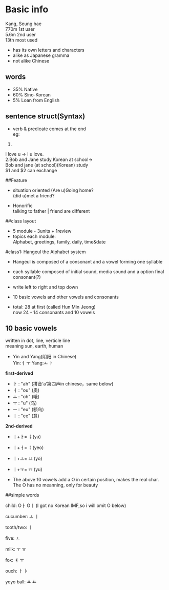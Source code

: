 # Basic info
Kang, Seung hae  
770m 1st user   
5.6m 2nd user  
13th most used  

- has its own letters and characters
- alike as Japanese gramma
- not alike Chinese

## words
- 35% Native
- 60% Sino-Korean
- 5% Loan from English


## sentence struct(Syntax)

- verb & predicate comes at the end  
eg:   
1.
I love u ->  I u love.  
2.Bob and Jane study Korean at school->  
Bob and jane (at school)(Korean) study  
$1 and $2 can exchange

##Feature
- situation oriented
(Are u)Going home?  
(did u)met a friend?

- Honorific  
talking to father | friend are different

##class layout
- 5 module - 3units + 1review  
- topics each module:  
Alphabet, greetings, family, daily, time&date

#class1: Hangeul the Alphabet system
- Hangeul is composed of a consonant and a vowel forming one syllable
- each syllable composed of initial sound, media sound and a option final consonant(?)

- write left to right and top down
- 10 basic vowels and other vowels and consonants
- total: 28 at first (called Hun Min Jeong)  
now 24 - 14 consonants and 10 vowels

## 10 basic vowels

written in dot, line,  verticle line  
meaning sun, earth, human

- Yin and Yang(阴阳 in Chinese)  
Yin:ㅓ ㅜ Yang:ㅗ ㅏ

**first-derived**

- ㅏ : "ah" (拼音‘a’第四声in chinese，same below)
- ㅓ : "ou" (奥)
- ㅗ : "oh" (哦)
- ㅜ : "u" (乌)
- ㅡ : "eu" (额乌)
- ㅣ : "ee" (意)

**2nd-derived**

- ㅣ+ㅏ= ㅑ(ya)
- ㅣ+ㅓ= ㅕ(yeo)
- ㅣ+ㅗ= ㅛ (yo)
- ㅣ+ㅜ= ㅠ (yu)

- The above 10 vowels add a O in certain position, makes the real char. The O has no meanning, only for beauty

##simple words

child: Oㅏ Oㅣ (I got no Korean IMF,so i will omit O below)

cucumber: ㅗ ㅣ

tooth/two: ㅣ

five: ㅗ

milk: ㅜ ㅠ

fox: ㅕ ㅜ

ouch: ㅏ ㅑ

yoyo ball: ㅛ ㅛ